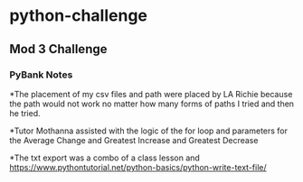 # python-challenge
## Mod 3 Challenge
### PyBank Notes

  *The placement of my csv files and path were placed by LA Richie because the path would not work no matter how many forms of paths I tried and then he tried. 
  
  *Tutor Mothanna assisted with the logic of the for loop and parameters for the Average Change and Greatest Increase and Greatest Decrease
  
  *The txt export was a combo of a class lesson and https://www.pythontutorial.net/python-basics/python-write-text-file/
